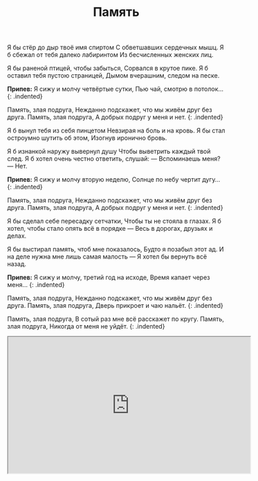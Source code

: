 ﻿---
layout: lyrics
title: Память
---

Я<span class="Em"></span> бы стёр до дыр твоё и<span class="A"></span>мя спиртом
С обвет<span class="C"></span>шавших сердечных мы<span class="Em"></span>шц.
Я б сбе<span class="Em"></span>жал от тебя да<span class="A"></span>леко лабиринтом
Из бесчис<span class="C"></span>ленных женских ли<span class="Em"></span>ц.

Я бы<span class="Em"></span> раненой птицей, что<span class="A"></span>бы забыться,
Сорвал<span class="C"></span>ся в крутое пике<span class="Em"></span>.
Я б ос<span class="Em"></span>тавил тебя пусто<span class="A"></span>ю страницей,
Дымом<span class="C"></span> вчерашним, следом на песке<span class="Em"></span>.

**Припев:**
Я<span class="C"></span> сижу и молчу четвёр<span class="G"></span>тые сутки,
Пью ча<span class="A"></span>й, смотрю в пото<span class="B7"></span>лок…
{: .indented}

Па<span class="Em"></span>мять, злая подру<span class="A"></span>га,
Нежданно подска<span class="D"></span>жет, что мы живё<span class="G"></span>м друг без друга.
Па<span class="Em"></span>мять, злая подру<span class="A"></span>га,
А добрых подру<span class="C"></span>г у меня<span class="B7"></span> и не<span class="Em"></span>т.
{: .indented}

Я б вынул тебя из себя пинцетом
Невзирая на боль и на кровь.
Я бы стал остроумно шутить об этом,
Изогнув иронично бровь.

Я б изнанкой наружу вывернул душу
Чтобы выветрить каждый твой след.
Я б хотел очень честно ответить, слушай:
— Вспоминаешь меня? — Нет.

**Припев:**
Я сижу и молчу вторую неделю,
Солнце по небу чертит дугу…
{: .indented}

Память, злая подруга,
Нежданно подскажет, что мы живём друг без друга.
Память, злая подруга,
А добрых подруг у меня и нет.
{: .indented}

Я бы сделал себе пересадку сетчатки,
Чтобы ты не стояла в глазах.
Я б хотел, чтобы стало опять всё в порядке —
Весь в дорогах, друзьях и делах.

Я бы выстирал память, чтоб мне показалось,
Будто я позабыл этот ад.
И на деле нужна мне лишь самая малость —
Я хотел бы вернуть всё назад.

**Припев:**
Я сижу и молчу, третий год на исходе,
Время капает через меня…
{: .indented}

Па<span class="Em"></span>мять, злая подру<span class="A"></span>га,
Нежданно подска<span class="D"></span>жет, что мы живё<span class="G"></span>м друг без друга.
Па<span class="Em"></span>мять, злая подру<span class="A"></span>га,
Дверь прикро<span class="D"></span>ет и ча<span class="G"></span>ю нальёт.
{: .indented}

Па<span class="Em"></span>мять, злая подру<span class="A"></span>га,
В со<span class="D"></span>тый раз мне всё расскажет по<span class="G"></span> кругу.
Па<span class="Em"></span>мять, злая подру<span class="A"></span>га,
Никогда<span class="C"></span> от меня<span class="B7"></span> не уйдёт<span class="Em"></span>.
{: .indented}

<div class="video-wrapper">
  <iframe width="560" height="315" src="https://www.youtube.com/embed/tjtH9JOL5GQ" allow="accelerometer; autoplay; encrypted-media; gyroscope; picture-in-picture" allowfullscreen></iframe>
</div>